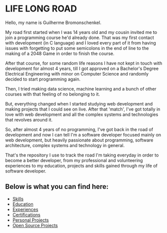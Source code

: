 # LIFE LONG ROAD

Hello, my name is Guilherme Bromonschenkel.

My road first started when I was 14 years old and my cousin invited me to join a programming course he'd already done. That was my first contact with development (in C language) and I loved every part of it from having issues with forgetting to put some semicolons in the end of line to the making of a 2048 Game in order to finish the course.

After that course, for some random life reasons I have not kept in touch with development for almost 4 years, till I got approved on a Bachelor's Degree Electrical Engineering with minor on Computer Science and randomly decided to start programming again.

Then, I tried making data science, machine learning and a bunch of other courses with that feeling of no belonging to it.

But, everything changed when I started studying web development and making projects that I could see on live. After that 'match', I've got totally in love with web development and all the complex systems and technologies that revolves around it.

So, after almost 4 years of no programming, I've got back in the road of development and now I can tell I'm a software developer focused mainly on web development, but heavily passionate about programming, software architecture, complex systems and technology in general.

That's the repository I use to track the road I'm taking everyday in order to become a better developer, from my professional and volunteering experiences to my education, projects and skills gained through my life of software developer.

## Below is what you can find here:

- [ Skills ](skills.md)
- [ Education ](education.md)
- [ Experiences ](experiences.md)
- [ Certifications ](certificates.md)
- [ Personal Projects ](projects.md)
- [ Open Source Projects](opensource.md)